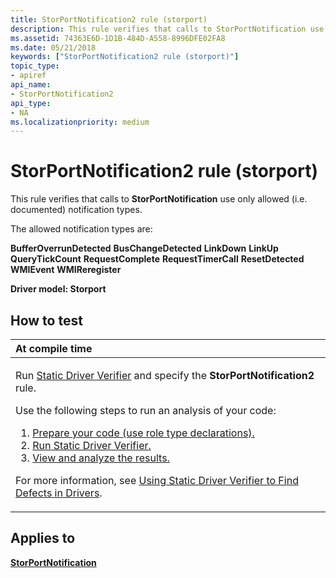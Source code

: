 ```yaml
---
title: StorPortNotification2 rule (storport)
description: This rule verifies that calls to StorPortNotification use only allowed (i.e. documented) notification types.
ms.assetid: 74363E6D-1D1B-484D-A558-8996DFE02FA8
ms.date: 05/21/2018
keywords: ["StorPortNotification2 rule (storport)"]
topic_type:
- apiref
api_name:
- StorPortNotification2
api_type:
- NA
ms.localizationpriority: medium
---
```


# StorPortNotification2 rule (storport)


This rule verifies that calls to **StorPortNotification** use only allowed (i.e. documented) notification types.

The allowed notification types are:

**BufferOverrunDetected**
**BusChangeDetected**
**LinkDown**
**LinkUp**
**QueryTickCount**
**RequestComplete**
**RequestTimerCall**
**ResetDetected**
**WMIEvent**
**WMIReregister**

**Driver model: Storport**

How to test
-----------

<table>
<colgroup>
<col width="100%" />
</colgroup>
<thead>
<tr class="header">
<th align="left">At compile time</th>
</tr>
</thead>
<tbody>
<tr class="odd">
<td align="left"><p>Run <a href="https://docs.microsoft.com/windows-hardware/drivers/devtest/static-driver-verifier" data-raw-source="[Static Driver Verifier](./static-driver-verifier.md)">Static Driver Verifier</a> and specify the <strong>StorPortNotification2</strong> rule.</p>
Use the following steps to run an analysis of your code:
<ol>
<li><a href="https://docs.microsoft.com/windows-hardware/drivers/devtest/using-static-driver-verifier-to-find-defects-in-drivers#preparing-your-source-code" data-raw-source="[Prepare your code (use role type declarations).](./using-static-driver-verifier-to-find-defects-in-drivers.md#preparing-your-source-code)">Prepare your code (use role type declarations).</a></li>
<li><a href="https://docs.microsoft.com/windows-hardware/drivers/devtest/using-static-driver-verifier-to-find-defects-in-drivers#running-static-driver-verifier" data-raw-source="[Run Static Driver Verifier.](./using-static-driver-verifier-to-find-defects-in-drivers.md#running-static-driver-verifier)">Run Static Driver Verifier.</a></li>
<li><a href="https://docs.microsoft.com/windows-hardware/drivers/devtest/using-static-driver-verifier-to-find-defects-in-drivers#viewing-and-analyzing-the-results" data-raw-source="[View and analyze the results.](./using-static-driver-verifier-to-find-defects-in-drivers.md#viewing-and-analyzing-the-results)">View and analyze the results.</a></li>
</ol>
<p>For more information, see <a href="https://docs.microsoft.com/windows-hardware/drivers/devtest/using-static-driver-verifier-to-find-defects-in-drivers" data-raw-source="[Using Static Driver Verifier to Find Defects in Drivers](./using-static-driver-verifier-to-find-defects-in-drivers.md)">Using Static Driver Verifier to Find Defects in Drivers</a>.</p></td>
</tr>
</tbody>
</table>

Applies to
----------

[**StorPortNotification**](/windows-hardware/drivers/ddi/storport/nf-storport-storportnotification)